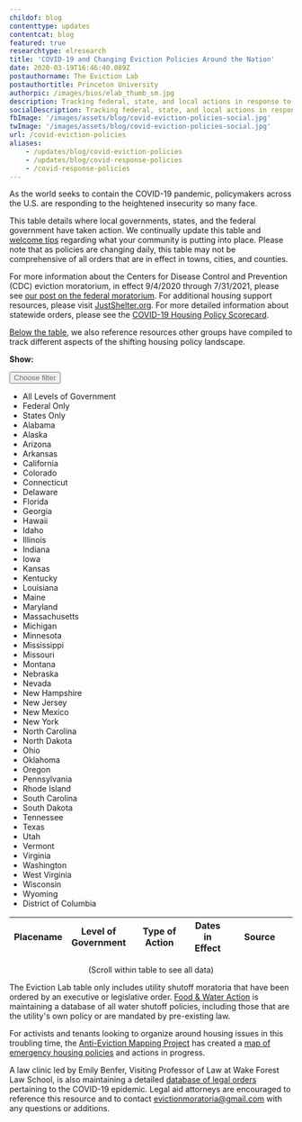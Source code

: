 ```yaml
---
childof: blog
contenttype: updates
contentcat: blog
featured: true
researchtype: elresearch
title: 'COVID-19 and Changing Eviction Policies Around the Nation'
date: 2020-03-19T16:46:40.089Z
postauthorname: The Eviction Lab
postauthortitle: Princeton University
authorpic: /images/bios/elab_thumb_sm.jpg
description: Tracking federal, state, and local actions in response to the pandemic.
socialDescription: Tracking federal, state, and local actions in response to the pandemic.  
fbImage: '/images/assets/blog/covid-eviction-policies-social.jpg'
twImage: '/images/assets/blog/covid-eviction-policies-social.jpg'
url: /covid-eviction-policies
aliases:
    - /updates/blog/covid-eviction-policies
    - /updates/blog/covid-response-policies
    - /covid-response-policies
---
```


As the world seeks to contain the COVID-19 pandemic, policymakers across the U.S. are responding to the heightened insecurity so many face.

This table details where local governments, states, and the federal government have taken action. We continually update this table and <a href="https://evictionlab.org/contact/">welcome tips</a> regarding what your community is putting into place. Please note that as policies are changing daily, this table may not be comprehensive of all orders that are in effect in towns, cities, and counties. 

For more information about the Centers for Disease Control and Prevention (CDC) eviction moratorium, in effect 9/4/2020 through 7/31/2021, please see <a href="/federal-eviction-moratorium-update/">our post on the federal moratorium</a>. For additional housing support resources, please visit <a href="https://justshelter.org/" target="_blank">JustShelter.org</a>. For more detailed information about statewide orders, please see the <a href="/covid-policy-scorecard">COVID-19 Housing Policy Scorecard</a>. 

<a href="#external-links" class="smoothScroll">Below the table</a>, we also reference resources other groups have compiled to track different aspects of the shifting housing policy landscape.

<div id="covid-blog">
  <div class="covid-blog-table">
    <div class="filter-wrapper w-100 d-flex justify-content-center align-items-center">
      <div id="filter-label" class=""><p><b>Show: &nbsp;</b></p></div>
      <div id="filter_covid_table" class="dropdown filter-covid-table language-select show">
        <button class="el-select dropdown-toggle" data-toggle="dropdown" type="button" aria-haspopup="true" aria-expanded="true"><span id="selected_filter"><span style="color: #6b6b6b">Choose filter</span></span><i class="fa fa-chevron-down"></i>
        </button>
        <ul class="dropdown-menu" x-placement="bottom-start">
          <li class="dropdown menu-item">
            <a data-value="all">All Levels of Government</a>
          </li>
          <li class="dropdown menu-item">
            <a data-value="allfederal">Federal Only</a>
          </li>
          <li class="dropdown menu-item">
            <a data-value="allstate">States Only</a>
          </li>
          <li class="dropdown menu-item disabled">
            <a data-value="AL">Alabama</a>
          </li>
          <li class="dropdown menu-item disabled">
            <a data-value="AK">Alaska</a>
          </li>
          <li class="dropdown menu-item disabled">
            <a data-value="AZ">Arizona</a>
          </li>
          <li class="dropdown menu-item disabled">
            <a data-value="AR">Arkansas</a>
          </li>
          <li class="dropdown menu-item disabled">
            <a data-value="CA">California</a>
          </li>
          <li class="dropdown menu-item disabled">
            <a data-value="CO">Colorado</a>
          </li>
          <li class="dropdown menu-item disabled">
            <a data-value="CT">Connecticut</a>
          </li>
          <li class="dropdown menu-item disabled">
            <a data-value="DE">Delaware</a>
          </li>
          <li class="dropdown menu-item disabled">
            <a data-value="FL">Florida</a>
          </li>
          <li class="dropdown menu-item disabled">
            <a data-value="GA">Georgia</a>
          </li>
          <li class="dropdown menu-item disabled">
            <a data-value="HI">Hawaii</a>
          </li>
          <li class="dropdown menu-item disabled">
            <a data-value="ID">Idaho</a>
          </li>
          <li class="dropdown menu-item disabled">
            <a data-value="IL">Illinois</a>
          </li>
          <li class="dropdown menu-item disabled">
            <a data-value="IN">Indiana</a>
          </li>
          <li class="dropdown menu-item disabled">
            <a data-value="IA">Iowa</a>
          </li>
          <li class="dropdown menu-item disabled">
            <a data-value="KS">Kansas</a>
          </li>
          <li class="dropdown menu-item disabled">
            <a data-value="KY">Kentucky</a>
          </li>
          <li class="dropdown menu-item disabled">
            <a data-value="LA">Louisiana</a>
          </li>
          <li class="dropdown menu-item disabled">
            <a data-value="ME">Maine</a>
          </li>
          <li class="dropdown menu-item disabled">
            <a data-value="MD">Maryland</a>
          </li>
          <li class="dropdown menu-item disabled">
            <a data-value="MA">Massachusetts</a>
          </li>
          <li class="dropdown menu-item disabled">
            <a data-value="MI">Michigan</a>
          </li>
          <li class="dropdown menu-item disabled">
            <a data-value="MN">Minnesota</a>
          </li>
          <li class="dropdown menu-item disabled">
            <a data-value="MS">Mississippi</a>
          </li>
          <li class="dropdown menu-item disabled">
            <a data-value="MO">Missouri</a>
          </li>
          <li class="dropdown menu-item disabled">
            <a data-value="MT">Montana</a>
          </li>
          <li class="dropdown menu-item disabled">
            <a data-value="NE">Nebraska</a>
          </li>
          <li class="dropdown menu-item disabled">
            <a data-value="NV">Nevada</a>
          </li>
          <li class="dropdown menu-item disabled">
            <a data-value="NH">New Hampshire</a>
          </li>
          <li class="dropdown menu-item disabled">
            <a data-value="NJ">New Jersey</a>
          </li>
          <li class="dropdown menu-item disabled">
            <a data-value="NM">New Mexico</a>
          </li>
          <li class="dropdown menu-item disabled">
            <a data-value="NY">New York</a>
          </li>
          <li class="dropdown menu-item disabled">
            <a data-value="NC">North Carolina</a>
          </li>
          <li class="dropdown menu-item disabled">
            <a data-value="ND">North Dakota</a>
          </li>
          <li class="dropdown menu-item disabled">
            <a data-value="OH">Ohio</a>
          </li>
          <li class="dropdown menu-item disabled">
            <a data-value="OK">Oklahoma</a>
          </li>
          <li class="dropdown menu-item disabled">
            <a data-value="OR">Oregon</a>
          </li>
          <li class="dropdown menu-item disabled">
            <a data-value="PA">Pennsylvania</a>
          </li>
          <li class="dropdown menu-item disabled">
            <a data-value="RI">Rhode Island</a>
          </li>
          <li class="dropdown menu-item disabled">
            <a data-value="SC">South Carolina</a>
          </li>
          <li class="dropdown menu-item disabled">
            <a data-value="SD">South Dakota</a>
          </li>
          <li class="dropdown menu-item disabled">
            <a data-value="TN">Tennessee</a>
          </li>
          <li class="dropdown menu-item disabled">
            <a data-value="TX">Texas</a>
          </li>
          <li class="dropdown menu-item disabled">
            <a data-value="UT">Utah</a>
          </li>
          <li class="dropdown menu-item disabled">
            <a data-value="VT">Vermont</a>
          </li>
          <li class="dropdown menu-item disabled">
            <a data-value="VA">Virginia</a>
          </li>
          <li class="dropdown menu-item disabled">
            <a data-value="WA">Washington</a>
          </li>
          <li class="dropdown menu-item disabled">
            <a data-value="WV">West Virginia</a>
          </li>
          <li class="dropdown menu-item disabled">
            <a data-value="WI">Wisconsin</a>
          </li>
          <li class="dropdown menu-item disabled">
            <a data-value="WY">Wyoming</a>
          </li>
          <li class="dropdown menu-item disabled">
            <a data-value="DC">District of Columbia</a>
          </li>
        </ul>
      </div>
    </div>
    <table class="page-stats table-responsive natl-est">
      <thead>
        <tr class="">
         <th style="width:5%;">Placename</th>
         <th style="width:5%;">Level of Government</th>
         <th style="width:30%;">Type of Action</th>
         <th style="width:15%;">Dates in Effect</th>
         <th style="width:35%;">Source</th>
        </tr>
      </thead>
      <tbody>
      </tbody>
    </table>
    <p class="ital" style="text-align: center">(Scroll within table to see all data)</p>
  </div>
</div>
<div id="external-links" class="mb-3"></div> 

The Eviction Lab table only includes utility shutoff moratoria that have been ordered by an executive or legislative order. <a href="https://www.foodandwateraction.org/" target="_blank">Food & Water Action</a> is maintaining a database of all water shutoff policies, including those that are the utility's own policy or are mandated by pre-existing law. 

For activists and tenants looking to organize around housing issues in this troubling time, the <a href="https://www.antievictionmap.com/" target="_blank">Anti-Eviction Mapping Project</a> has created a <a href="https://antievictionmappingproject.github.io/covid-19-map/" target="_blank">map of emergency housing policies</a> and actions in progress. 

A law clinic led by Emily Benfer, Visiting Professor of Law at Wake Forest Law School, is also maintaining a detailed <a href="https://docs.google.com/spreadsheets/u/1/d/e/2PACX-1vTH8dUIbfnt3X52TrY3dEHQCAm60e5nqo0Rn1rNCf15dPGeXxM9QN9UdxUfEjxwvfTKzbCbZxJMdR7X/pubhtml#" target="_blank">database of legal orders</a> pertaining to the COVID-19 epidemic. Legal aid attorneys are encouraged to reference this resource and to contact <a href="mailto:evictionmoratoria@gmail.com">evictionmoratoria@gmail.com</a> with any questions or additions.
